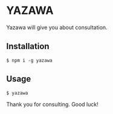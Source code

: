 # YAZAWA

Yazawa will give you about consultation.

## Installation

```shell
$ npm i -g yazawa
```

## Usage
```shell
$ yazawa
```

Thank you for consulting. Good luck! 



